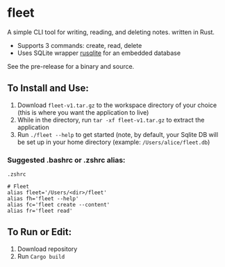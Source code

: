 # fleet
A simple CLI tool for writing, reading, and deleting notes. written in Rust.

* Supports 3 commands: create, read, delete
* Uses SQLite wrapper [rusqlite](https://github.com/rusqlite/rusqlite) for an embedded database

See the pre-release for a binary and source.

## To Install and Use:
1. Download `fleet-v1.tar.gz` to the workspace directory of your choice (this is where you want the application to live)
2. While in the directory, run `tar -xf fleet-v1.tar.gz` to extract the application
3. Run `./fleet --help` to get started (note, by default, your Sqlite DB will be set up in your home directory (example: `/Users/alice/fleet.db`)

### Suggested .bashrc or .zshrc alias:
```
.zshrc

# Fleet
alias fleet='/Users/<dir>/fleet'
alias fh='fleet --help'
alias fc='fleet create --content'
alias fr='fleet read'
```

## To Run or Edit:
1. Download repository
2. Run `Cargo build`
